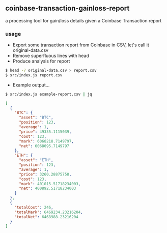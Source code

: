 ## coinbase-transaction-gainloss-report

a processing tool for gain/loss details given a Coinbase Transaction report

### usage

* Export some transaction report from Coinbase in CSV, let's call it original-data.csv
* Remove superfluous lines with head
* Produce analysis for report
```bash
$ head -7 original-data.csv > report.csv
$ src/index.js report.csv
```
* Example output... 

```bash
$ src/index.js example-report.csv | jq
```
```json
[
  {
    "BTC": {
      "asset": "BTC",
      "position": 123,
      "average": 1,
      "price": 49335.1115039,
      "cost": 123,
      "mark": 6068218.7149797,
      "net": 6068095.7149797
    },
    "ETH": {
      "asset": "ETH",
      "position": 123,
      "average": 1,
      "price": 3260.28875758,
      "cost": 123,
      "mark": 401015.51718234003,
      "net": 400892.51718234003
    }
  },
  {
    "totalCost": 246,
    "totalMark": 6469234.23216204,
    "totalNet": 6468988.23216204
  }
]
```
